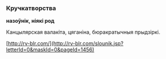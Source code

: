### Кручкатворства
**назоўнік, ніякі род**

Канцылярская валакіта, цяганіна, бюракратычныя прыдзіркі.

<a rel="author">[http://rv-blr.com/](http://rv-blr.com/slounik.jsp?letterId=0&maskId=0&pageId=1456)</a>
